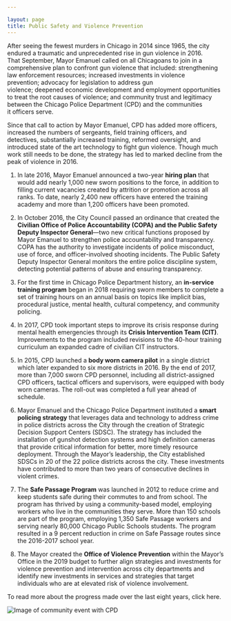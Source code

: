 ```yaml
---

layout: page
title: Public Safety and Violence Prevention 
---
```


After seeing the fewest murders in Chicago in 2014 since 1965, the city endured a traumatic and unprecedented rise in gun violence in 2016. That September, Mayor Emanuel called on all Chicagoans to join in a comprehensive plan to confront gun violence that included: strengthening law enforcement resources; increased investments in violence prevention; advocacy for legislation to address gun violence; deepened economic development and employment opportunities to treat the root causes of violence; and community trust and legitimacy between the Chicago Police Department (CPD) and the communities it officers serve.  

Since that call to action by Mayor Emanuel, CPD has added more officers, increased the numbers of sergeants, field training officers, and detectives, substantially increased training, reformed oversight, and introduced state of the art technology to fight gun violence. Though much work still needs to be done, the strategy has led to marked decline from the peak of violence in 2016.  

1. In late 2016, Mayor Emanuel announced a two-year **hiring plan** that would add nearly 1,000 new sworn positions to the force, in addition to filling current vacancies created by attrition or promotion across all ranks. To date, nearly 2,400 new officers have entered the training academy and more than 1,200 officers have been promoted. 

1. In October 2016, the City Council passed an ordinance that created the **Civilian Office of Police Accountability (COPA) and the Public Safety Deputy Inspector General**—two new critical functions proposed by Mayor Emanuel to strengthen police accountability and transparency. COPA has the authority to investigate incidents of police misconduct, use of force, and officer-involved shooting incidents. The Public Safety Deputy Inspector General monitors the entire police discipline system, detecting potential patterns of abuse and ensuring transparency.  

1. For the first time in Chicago Police Department history, an **in-service training program** began in 2018 requiring sworn members to complete a set of training hours on an annual basis on topics like implicit bias, procedural justice, mental health, cultural competency, and community policing. 

1. In 2017, CPD took important steps to improve its crisis response during mental health emergencies through its **Crisis Intervention Team (CIT)**. Improvements to the program included revisions to the 40-hour training curriculum an expanded cadre of civilian CIT instructors. 

1. In 2015, CPD launched a **body worn camera pilot** in a single district which later expanded to six more districts in 2016. By the end of 2017, more than 7,000 sworn CPD personnel, including all district-assigned CPD officers, tactical officers and supervisors, were equipped with body worn cameras. The roll-out was completed a full year ahead of schedule. 

1. Mayor Emanuel and the Chicago Police Department instituted a **smart policing strategy** that leverages data and technology to address crime in police districts across the City through the creation of Strategic Decision Support Centers (SDSC). The strategy has included the installation of gunshot detection systems and high definition cameras that provide critical information for better, more timely resource deployment. Through the Mayor’s leadership, the City established SDSCs in 20 of the 22 police districts across the city. These investments have contributed to more than two years of consecutive declines in violent crimes. 

1. The **Safe Passage Program** was launched in 2012 to reduce crime and keep students safe during their commutes to and from school. The program has thrived by using a community-based model, employing workers who live in the communities they serve. More than 150 schools are part of the program, employing 1,350 Safe Passage workers and serving nearly 80,000 Chicago Public Schools students. The program resulted in a 9 percent reduction in crime on Safe Passage routes since the 2016-2017 school year.

1. The Mayor created the **Office of Violence Prevention** within the Mayor’s Office in the 2019 budget to further align strategies and investments for violence prevention and intervention across city departments and identify new investments in services and strategies that target individuals who are at elevated risk of violence involvement.

To read more about the progress made over the last eight years, click here.

![Image of community event with CPD](CAPS.jpg) 